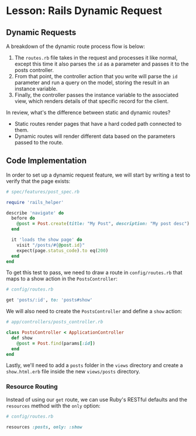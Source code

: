 # Lesson: Rails Dynamic Request

## Dynamic Requests

A breakdown of the dynamic route process flow is below:

1. The `routes.rb` file takes in the request and processes it like normal, except this time it also parses the `id` as a parameter and passes it to the posts controller.
2. From that point, the controller action that you write will parse the `id` parameter and run a query on the model, storing the result in an instance variable.
3. Finally, the controller passes the instance variable to the associated view, which renders details of that specific record for the client.

In review, what's the difference between static and dynamic routes?

- Static routes render pages that have a hard coded path connected to them.
- Dynamic routes will render different data based on the parameters passed to the route.

## Code Implementation

In order to set up a dynamic request feature, we will start by writing a test to verify that the page exists:

```ruby
# spec/features/post_spec.rb

require 'rails_helper'

describe 'navigate' do
  before do
    @post = Post.create(title: "My Post", description: "My post desc")
  end

  it 'loads the show page' do
    visit "/posts/#{@post.id}"
    expect(page.status_code).to eq(200)
  end
end
```

To get this test to pass, we need to draw a route in `config/routes.rb` that maps to a show action in the `PostsController`:

```ruby
# config/routes.rb

get 'posts/:id', to: 'posts#show'
```

We will also need to create the `PostsController` and define a `show` action:

```ruby
# app/controllers/posts_controller.rb

class PostsController < ApplicationController
  def show
    @post = Post.find(params[:id])
  end
end
```

Lastly, we'll need to add a `posts` folder in the `views` directory and create a `show.html.erb` file inside the new `views/posts` directory.

### Resource Routing

Instead of using our `get` route, we can use Ruby's RESTful defaults and the `resources` method with the `only` option:

```ruby
# config/routes.rb

resources :posts, only: :show
```

